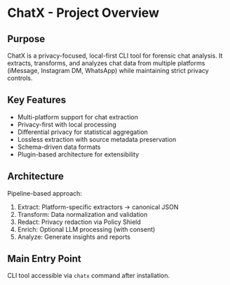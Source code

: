 # ChatX - Project Overview

## Purpose
ChatX is a privacy-focused, local-first CLI tool for forensic chat analysis. It extracts, transforms, and analyzes chat data from multiple platforms (iMessage, Instagram DM, WhatsApp) while maintaining strict privacy controls.

## Key Features
- Multi-platform support for chat extraction
- Privacy-first with local processing
- Differential privacy for statistical aggregation  
- Lossless extraction with source metadata preservation
- Schema-driven data formats
- Plugin-based architecture for extensibility

## Architecture
Pipeline-based approach:
1. Extract: Platform-specific extractors → canonical JSON
2. Transform: Data normalization and validation
3. Redact: Privacy redaction via Policy Shield
4. Enrich: Optional LLM processing (with consent)
5. Analyze: Generate insights and reports

## Main Entry Point
CLI tool accessible via `chatx` command after installation.